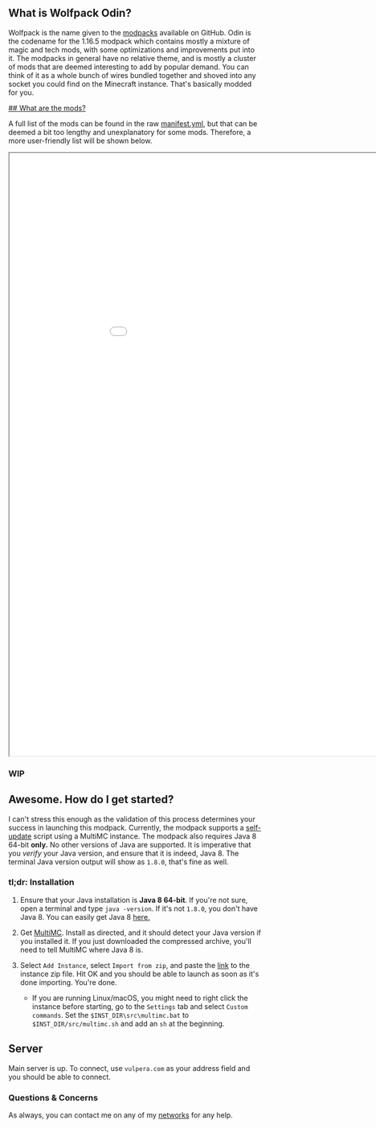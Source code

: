 ## What is Wolfpack Odin?

Wolfpack is the name given to the [modpacks](https://github.com/WolfpackMC) available on GitHub. Odin is the codename for the 1.16.5 modpack which contains mostly a mixture of magic and tech mods, with some optimizations and improvements put into it. The modpacks in general have no relative theme, and is mostly a cluster of mods that are deemed interesting to add by popular demand. You can think of it as a whole bunch of wires bundled together and shoved into any socket you could find on the Minecraft instance. That's basically modded for you.

<a href="#mods">## What are the mods?</a>

A full list of the mods can be found in the raw [manifest.yml](https://github.com/WolfpackMC/Wolfpack-Odin/blob/master/manifest.yml), but that can be deemed a bit too lengthy and unexplanatory for some mods. Therefore, a more user-friendly list will be shown below.

<iframe src="mods.html" width="1000px" height="1200px"></iframe>

### WIP

## Awesome. How do I get started?

I can't stress this enough as the validation of this process determines your success in launching this modpack. Currently, the modpack supports a [self-update](https://github.com/WolfpackMC/wolfpackmaker/) script using a MultiMC instance. The modpack also requires Java 8 64-bit **only.** No other versions of Java are supported. It is imperative that you *verify* your Java version, and ensure that it is indeed, Java 8. The terminal Java version output will show as `1.8.0`, that's fine as well.

### tl;dr: Installation

1. Ensure that your Java installation is **Java 8 64-bit**. If you're not sure, open a terminal and type `java -version`. If it's not `1.8.0`, you don't have Java 8. You can easily get Java 8 [here.](https://www.azul.com/downloads/?version=java-8-lts&os=windows&architecture=x86-64-bit&package=jdk)

2. Get [MultiMC](https://multimc.org/#Download). Install as directed, and it should detect your Java version if you installed it. If you just downloaded the compressed archive, you'll need to tell MultiMC where Java 8 is.

3. Select `Add Instance`, select `Import from zip`, and paste the [link](https://github.com/WolfpackMC/Wolfpack-Odin/releases/download/1.2.2/Wolfpack-Odin.zip) to the instance zip file. Hit OK and you should be able to launch as soon as it's done importing. You're done.

    - If you are running Linux/macOS, you might need to right click the instance before starting, go to the `Settings` tab and select `Custom commands`. Set the `$INST_DIR\src\multimc.bat` to `$INST_DIR/src/multimc.sh` and add an `sh` at the beginning.

## Server

Main server is up. To connect, use `vulpera.com` as your address field and you should be able to connect.

### Questions & Concerns

As always, you can contact me on any of my [networks](https://github.com/kalkafox) for any help.


